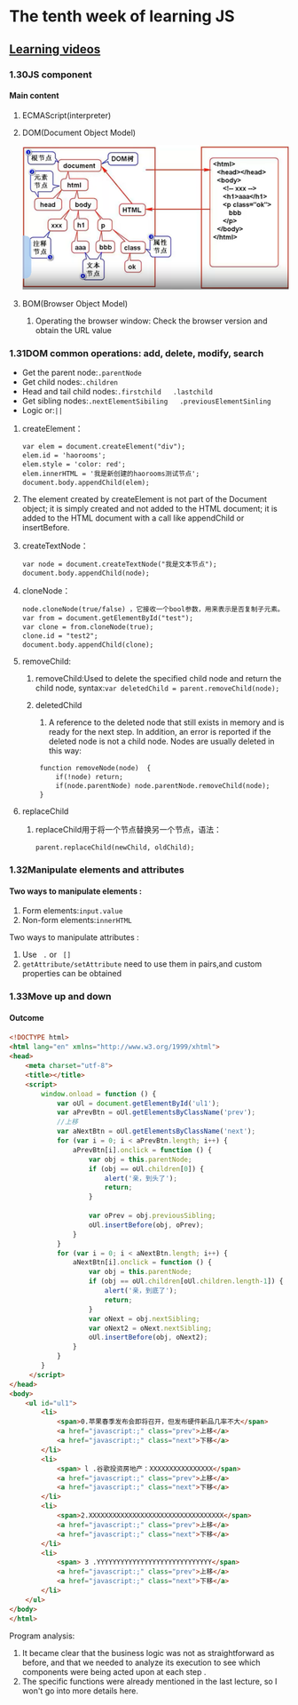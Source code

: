 # The tenth week of learning JS

## [Learning videos](https://www.bilibili.com/video/BV1J4411Q7Fx?p=1)

### 1.30JS component

#### Main content 

1. ECMAScript(interpreter)

2. DOM(Document Object Model)

   ![](./pic/2.png)

1. BOM(Browser Object Model)
   
   1. Operating the browser window: Check the browser version and obtain the URL value

### 1.31DOM common operations: add, delete, modify, search

- Get the parent node:`.parentNode`
- Get child nodes:`.children`
- Head and tail child nodes:`.firstchild   .lastchild`
- Get sibling nodes:`.nextElementSibiling   .previousElementSinling` 
- Logic or:` || `

1. createElement：

    ```
    var elem = document.createElement("div");  
    elem.id = 'haorooms';  
    elem.style = 'color: red';  
    elem.innerHTML = '我是新创建的haorooms测试节点';  
    document.body.appendChild(elem); 
    ```
    
2. The element created by createElement is not part of the Document object; it is simply created and not added to the HTML document; it is added to the HTML document with a call like appendChild or insertBefore.

2. createTextNode：

    ```
    var node = document.createTextNode("我是文本节点");  
    document.body.appendChild(node);  
    ```

3. cloneNode：

    ```
    node.cloneNode(true/false) ，它接收一个bool参数，用来表示是否复制子元素。
    var from = document.getElementById("test");  
    var clone = from.cloneNode(true);  
    clone.id = "test2";  
    document.body.appendChild(clone);  
    ```

4. removeChild:
   1. removeChild:Used to delete the specified child node and return the child node, syntax:```var deletedChild = parent.removeChild(node);  ```

   2. deletedChild

      1. A reference to the deleted node that still exists in memory and is ready for the next step. In addition, an error is reported if the deleted node is not a child node. Nodes are usually deleted in this way:

      ```
       function removeNode(node)  {  
           if(!node) return;  
           if(node.parentNode) node.parentNode.removeChild(node);  
       }  
      ```

5. replaceChild
    1. replaceChild用于将一个节点替换另一个节点，语法：

        ```
        parent.replaceChild(newChild, oldChild);
        ```

### 1.32Manipulate elements and attributes

#### Two ways to manipulate elements :

1. Form elements:`input.value`
2. Non-form elements:`innerHTML`

Two ways to manipulate attributes :

1. Use ` .`  or ` []`
2. `getAttribute/setAttribute` need to use them in pairs,and custom properties can be obtained

### 1.33Move up and down

#### Outcome

```html
<!DOCTYPE html>
<html lang="en" xmlns="http://www.w3.org/1999/xhtml">
<head>
    <meta charset="utf-8">
    <title></title>
    <script>
        window.onload = function () {
            var oUl = document.getElementById('ul1');
            var aPrevBtn = oUl.getElementsByClassName('prev');
            //上移
            var aNextBtn = oUl.getElementsByClassName('next');
            for (var i = 0; i < aPrevBtn.length; i++) {
                aPrevBtn[i].onclick = function () {
                    var obj = this.parentNode;
                    if (obj == oUl.children[0]) {
                        alert('亲，到头了');
                        return;
                    }

                    var oPrev = obj.previousSibling;
                    oUl.insertBefore(obj, oPrev);
                }
            }
            for (var i = 0; i < aNextBtn.length; i++) {
                aNextBtn[i].onclick = function () {
                    var obj = this.parentNode;
                    if (obj == oUl.children[oUl.children.length-1]) {
                        alert('亲，到底了');
                        return;
                    }
                    var oNext = obj.nextSibling;
                    var oNext2 = oNext.nextSibling;
                    oUl.insertBefore(obj, oNext2);
                }
            }
        }
     </script>
</head>
<body>
    <ul id="ul1">
        <li>
            <span>0.苹果春季发布会即将召开，但发布硬件新品几率不大</span>
            <a href="javascript:;" class="prev">上移</a>
            <a href="javascript:;" class="next">下移</a>
        </li>
        <li>
            <span> l .谷歌投资房地产：XXXXXXXXXXXXXXXX</span>
            <a href="javascript:;" class="prev">上移</a>
            <a href="javascript:;" class="next">下移</a>
        </li>
        <li>
            <span>2.XXXXXXXXXXXXXXXXXXXXXXXXXXXXXXXXXX</span>
            <a href="javascript:;" class="prev">上移</a>
            <a href="javascript:;" class="next">下移</a>
        </li>
        <li>
            <span> 3 .YYYYYYYYYYYYYYYYYYYYYYYYYYYYY</span>
            <a href="javascript:;" class="prev">上移</a>
            <a href="javascript:;" class="next">下移</a>
        </li>
    </ul>
</body>
</html>

```

Program analysis:

1. It became clear that the business logic was not as straightforward as before, and that we needed to analyze its execution to see which components were being acted upon at each step  .
2. The specific functions were already mentioned in the last lecture, so I won't go into more details here.

